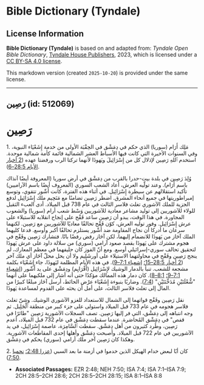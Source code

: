 # Bible Dictionary (Tyndale)

## License Information

**Bible Dictionary (Tyndale)** is based on and adapted from: _Tyndale Open Bible Dictionary_, [Tyndale House Publishers](https://tyndaleopenresources.com/), 2023, which is licensed under a [CC BY-SA 4.0 license](https://creativecommons.org/licenses/by-sa/4.0/legalcode.en).

This markdown version (created `2025-10-20`) is provided under the same license.



--------------------------------

## رَصِين (id: 512069)

رَصِين
======

1\. مَلِك أَرَام (سوريا) الذي حكم في دِمَشْق في الحِقْبَة الأولى من خدمة إِشَعْيَاء النبوية، وفي السنوات الأخيرة التي كانت فيها الأسباط العشر الشمالية قائمة كأمة شمالية موحدة. استخدم ٱللهِ رَصِين لإذلال كل من إِسْرَائِيلَ ويَهوذَا لأنهما تركتا الرب ورفضتا عهده ([2 أخبار الأيام 28:5–6](https://ref.ly/2Chr28:5-2Chr28:6)).

وُلِدَ رَصِين في بلدة بيت\-حدرا بالقرب من دِمَشْق في أرض سوريا (المعروفة أيضًا آنذاك باسم أَرَام). وعند تولّيه العرش، أعاد الشعب السوري (المعروف أيضًا باسم الآراميين) تأكيد استقلالهم عن سيطرة إِسْرَائِيل. في أثناء هذه الفترة، كانت أَشّور تتقوي، وتوسع إمبراطوريتها في جميع أنحاء المشرق. اضطر رَصِين تضامنًا مع مَنَحِيم ملك إِسْرَائِيل لدفع الجزية للملك الآشوري تغلث فلاسر الثالث في عام 738 قبل الميلاد. أدى العبء الثقيل للولاء للآشوريين إلى توليد مشاعر معادية للآشوريين وَسْط شعب أرام (سوريا) والشعوب المجاورة. في هذا الوقت، يبدو أن رَصِين ساعد فَقْح على إنجاح انقلابه للاستيلاء على عرش إِسْرَائِيل. وفور توليه العرش، كوّن فَقْح تحالفًا معاديًا للآشوريين مع رَصِين. لكنهما سرعان ما أدركا أن نجاح المقاومة ضد أَشّور يستلزم تحالفًا أكبر وأوسع. فدعا كليهما الملك آحَاز من يَهوذَا للانضمام إليهما، لكن آحَاز رفض رفضًا باتًا. فتشارك رَصِين وفَقْح في هجوم مشترك على يَهوذَا بقصد صعود آرامي (سوري) من سلالة داود على عرش يَهوذَا لتحقيق تحالف سوري\-إسرائيلي أوسع. ومع أنّ الفوز كان حليفهما في معظم المعارك، لم ينجح رَصِين وفَقْح في محاولتهما الاستيلاء على أورشَلِيم ولا أن يحل محلّ آحَاز أي ملك آخر ([2 أخبار 28:5–15؛](https://ref.ly/2Chr28:5-2Chr28:15) [إشعياء 7:1–9](https://ref.ly/Isa7:1-Isa7:9)). في هذه الأيام المظلمة ليَهوذَا، جاء إِشَعْيَاء بكلمة مشجعة للشعب. تنبأ بالدمار الوشيك لإِسْرَائِيل (أَفْرَايِم) ودِمَشْق على يد أَشّور ([إشعياء 7:1–9؛](https://ref.ly/Isa7:1-Isa7:9) [8:1–8](https://ref.ly/Isa8:1-Isa8:8)). كان دمار هذه الممالك مؤكدًا حتى أنه أشار إلى ملكيهما على أنهما "شُّعْلَتَيْنِ مُدَخِّنَتَيْنِ" ([7:4](https://ref.ly/Isa7:4)). وضاربًا بنبوءة إِشَعْيَاء عرْض الحائط، أرسل آحَاز مبلغًا كبيرًا من المال إلى تغلث فلاسر الثالث، على أمل أن يحثه على القدوم لمساعدة يَهوذَا.

نقل رَصِين وفَقْح قواتهما إلى الشمال للاستعداد للغزو الآشوري الوشيك. وشنّ تغلث فلاسر هجومه في عام 733 قبل الميلاد واستولى على جزء كبير من منطقة ٱلْجَلِيل. ثم وجه انتباهه إلى دِمَشْق، التي فر إليها رَصِين. تصف السجلات الآشورية رَصِين "طائرًا في قفص" في دِمَشْق المُحاصَرة. عندما سقطت دِمَشْق في عام 732 قبل الميلاد، أعدم رَصِين، وطُرد كثيرون من أهل دِمَشْق. سقطت ٱلسَّامِرَة، عاصمة إِسْرَائِيل، في يد الآشوريين في عام 722 قبل الميلاد. وأصبحت دِمَشْق وأهلها إحدى المقاطعات الآشورية. وهكذا كان رَصِين آخر ملك أرامي (سوري) يحكم في دِمَشْق.

2\. كان أبًا لبعض خدام الهيكل الذين خدموا في أزمنة ما بعد السبي ([عزرا 2:48؛](https://ref.ly/Ezra2:48) [نحميا 7:50](https://ref.ly/Neh7:50)).

* **Associated Passages:** EZR 2:48; NEH 7:50; ISA 7:4; ISA 7:1–ISA 7:9; 2CH 28:5–2CH 28:6; 2CH 28:5–2CH 28:15; ISA 8:1–ISA 8:8

